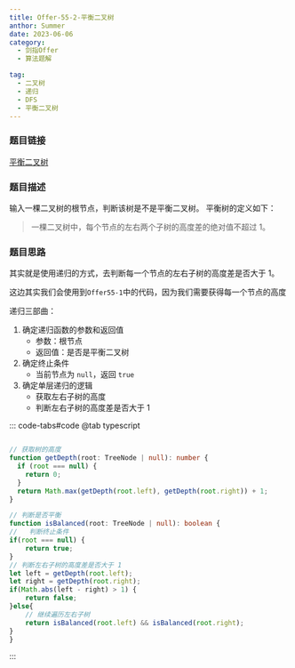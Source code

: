 ```yaml
---
title: Offer-55-2-平衡二叉树
anthor: Summer
date: 2023-06-06
category:
  - 剑指Offer
  - 算法题解

tag:
  - 二叉树
  - 递归
  - DFS
  - 平衡二叉树
---
```


### 题目链接

[平衡二叉树](https://leetcode-cn.com/problems/ping-heng-er-cha-shu-lcof/)

### 题目描述

输入一棵二叉树的根节点，判断该树是不是平衡二叉树。
平衡树的定义如下：

> 一棵二叉树中，每个节点的左右两个子树的高度差的绝对值不超过 1。

### 题目思路

其实就是使用递归的方式，去判断每一个节点的左右子树的高度差是否大于 1。

这边其实我们会使用到`Offer55-1`中的代码，因为我们需要获得每一个节点的高度

递归三部曲：

1. 确定递归函数的参数和返回值
   - 参数：根节点
   - 返回值：是否是平衡二叉树
2. 确定终止条件
   - 当前节点为 `null`，返回 `true`
3. 确定单层递归的逻辑
   - 获取左右子树的高度
   - 判断左右子树的高度差是否大于 1

::: code-tabs#code
@tab typescript

```typescript

// 获取树的高度
function getDepth(root: TreeNode | null): number {
  if (root === null) {
    return 0;
  }
  return Math.max(getDepth(root.left), getDepth(root.right)) + 1;
}

// 判断是否平衡
function isBalanced(root: TreeNode | null): boolean {
//   判断终止条件
if(root === null) {
    return true;
}
// 判断左右子树的高度差是否大于 1
let left = getDepth(root.left);
let right = getDepth(root.right);
if(Math.abs(left - right) > 1) {
    return false;
}else{
    // 继续遍历左右子树
    return isBalanced(root.left) && isBalanced(root.right);
}
}
```

:::
